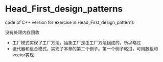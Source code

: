 # Head_First_design_patterns
code of C++ version for exercise in Head_First_design_patterns 

没有处理内存回收

* 工厂模式实现了工厂方法，抽象工厂是由工厂方法组成的，所以略过
* 迭代器和组合模式，实现了本章的第二个例子。第一个例子略过，可用数组和vector实现
